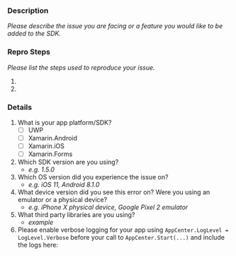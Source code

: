 ### **Description**

_Please describe the issue you are facing or a feature you would like to be added to the SDK._

### **Repro Steps**

_Please list the steps used to reproduce your issue._

1.
2.

### **Details**

1. What is your app platform/SDK?
    - [ ] UWP
    - [ ] Xamarin.Android
    - [ ] Xamarin.iOS
    - [ ] Xamarin.Forms
2. Which SDK version are you using?
    - _e.g. 1.5.0_
3. Which OS version did you experience the issue on?
    - _e.g. iOS 11, Android 8.1.0_
4. What device version did you see this error on?  Were you using an emulator or a physical device?
    - _e.g. iPhone X physical device, Google Pixel 2 emulator_
5. What third party libraries are you using? <!-- For .NET, you can find these in your .csproj, package.json, or package.config files -->
    - _example_
6. Please enable verbose logging for your app using `AppCenter.LogLevel = LogLevel.Verbose` before your call to `AppCenter.Start(...)` and include the logs here:

